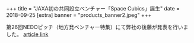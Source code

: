+++
title = "JAXA初の共同設立ベンチャー「Space Cubics」誕生"
date = 2018-09-25
[extra]
banner = "products_banner2.jpeg"
+++

第26回NEDOピッチ（地方発ベンチャー特集）にて弊社の後藤が発表を行いました。 
[article link](https://www.youtube.com/watch?v=Zt_zESlPNQ4)  


